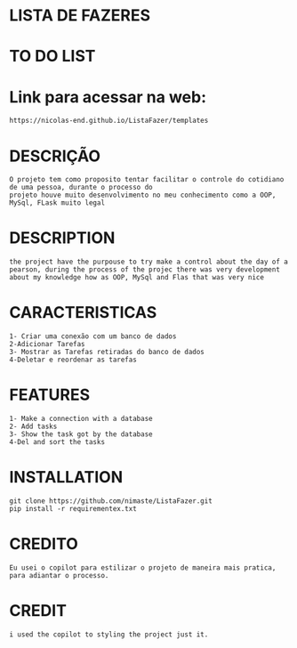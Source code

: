 # LISTA DE FAZERES
# TO DO LIST

# Link para acessar na web:
    https://nicolas-end.github.io/ListaFazer/templates
  
# DESCRIÇÃO 
    O projeto tem como proposito tentar facilitar o controle do cotidiano de uma pessoa, durante o processo do
    projeto houve muito desenvolvimento no meu conhecimento como a OOP, MySql, FLask muito legal
# DESCRIPTION  
    the project have the purpouse to try make a control about the day of a pearson, during the process of the projec there was very development about my knowledge how as OOP, MySql and Flas that was very nice

# CARACTERISTICAS
    1- Criar uma conexão com um banco de dados
    2-Adicionar Tarefas
    3- Mostrar as Tarefas retiradas do banco de dados
    4-Deletar e reordenar as tarefas
# FEATURES
    1- Make a connection with a database
    2- Add tasks
    3- Show the task got by the database
    4-Del and sort the tasks
# INSTALLATION
    git clone https://github.com/nimaste/ListaFazer.git
    pip install -r requirementex.txt
# CREDITO
    Eu usei o copilot para estilizar o projeto de maneira mais pratica, para adiantar o processo.
# CREDIT
    i used the copilot to styling the project just it.
